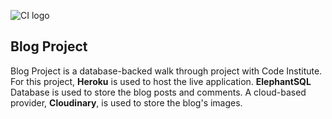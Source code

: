 ![CI logo](https://codeinstitute.s3.amazonaws.com/fullstack/ci_logo_small.png)

## Blog Project

Blog Project is a database-backed walk through project with Code Institute.
For this project, **Heroku** is used to host the live application. **ElephantSQL** Database is used to store the blog posts and comments. A cloud-based provider, **Cloudinary**, is used to store the blog's images.
